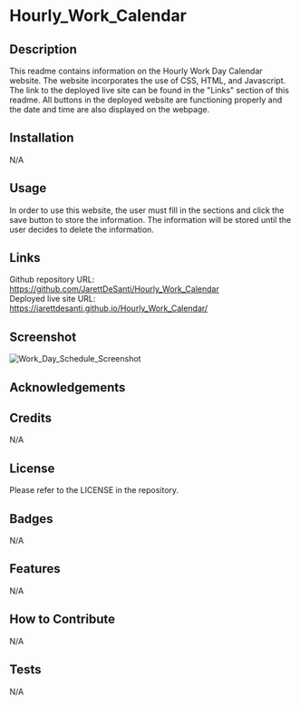 # Hourly_Work_Calendar

## Description

This readme contains information on the Hourly Work Day Calendar website. The website incorporates the use of CSS, HTML, and Javascript. The link to the deployed live site can be found in the "Links" section of this readme. All buttons in the deployed website are functioning properly and the date and time are also displayed on the webpage. 

## Installation

N/A

## Usage

In order to use this website, the user must fill in the sections and click the save button to store the information. The information will be stored until the user decides to delete the information.

## Links

Github repository URL: https://github.com/JarettDeSanti/Hourly_Work_Calendar <br>
Deployed live site URL: https://jarettdesanti.github.io/Hourly_Work_Calendar/

## Screenshot

![Work_Day_Schedule_Screenshot](https://github.com/JarettDeSanti/Hourly_Work_Calendar/assets/143453072/0b9d6688-a607-4cb1-95a5-706bd6c769bb)

## Acknowledgements

## Credits

N/A

## License

Please refer to the LICENSE in the repository.

## Badges
N/A

## Features
N/A

## How to Contribute
N/A

## Tests
N/A
